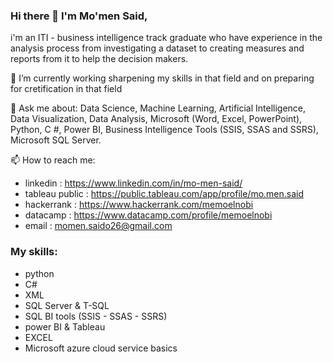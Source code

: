 ### Hi there 👋 I'm Mo'men Said,

i'm an ITI - business intelligence track graduate who have experience in the analysis process from investigating a dataset to creating measures and reports from it to help the decision makers.


🔭 I’m currently working sharpening my skills in that field and on preparing for cretification in that field

💬 Ask me about:
	Data Science, Machine Learning, Artificial Intelligence, Data Visualization, Data Analysis, Microsoft (Word, Excel, PowerPoint), Python, C #, Power BI, Business Intelligence Tools (SSIS, SSAS and SSRS), Microsoft SQL Server.

📫 How to reach me:
- linkedin : https://www.linkedin.com/in/mo-men-said/
- tableau public : https://public.tableau.com/app/profile/mo.men.said
- hackerrank : https://www.hackerrank.com/memoelnobi
- datacamp : https://www.datacamp.com/profile/memoelnobi
- email : momen.saido26@gmail.com 

### My skills:

- python
- C#
- XML
- SQL Server & T-SQL
- SQL BI tools (SSIS - SSAS - SSRS)
- power BI & Tableau
- EXCEL
- Microsoft azure cloud service basics

